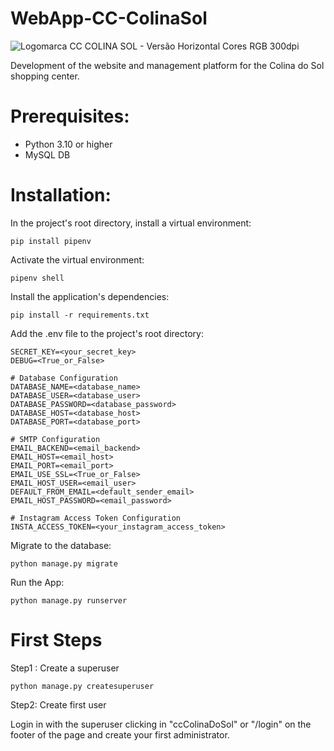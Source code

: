 # WebApp-CC-ColinaSol


![Logomarca CC COLINA SOL - Versão Horizontal Cores RGB 300dpi](https://user-images.githubusercontent.com/79157730/215213134-4db3f2bf-01e7-4772-abde-70f05f2c2bb8.png)

Development of the website and management platform for the Colina do Sol shopping center.

# Prerequisites:
  * Python 3.10 or higher
  * MySQL DB
# Installation:

  In the project's root directory, install a virtual environment:

    pip install pipenv

  Activate the virtual environment:

    pipenv shell

  Install the application's dependencies:

    pip install -r requirements.txt

  Add the .env file to the project's root directory:

    SECRET_KEY=<your_secret_key>
    DEBUG=<True_or_False>
    
    # Database Configuration
    DATABASE_NAME=<database_name>
    DATABASE_USER=<database_user>
    DATABASE_PASSWORD=<database_password>
    DATABASE_HOST=<database_host>
    DATABASE_PORT=<database_port>
    
    # SMTP Configuration
    EMAIL_BACKEND=<email_backend>
    EMAIL_HOST=<email_host>
    EMAIL_PORT=<email_port>
    EMAIL_USE_SSL=<True_or_False>
    EMAIL_HOST_USER=<email_user>
    DEFAULT_FROM_EMAIL=<default_sender_email>
    EMAIL_HOST_PASSWORD=<email_password>
    
    # Instagram Access Token Configuration
    INSTA_ACCESS_TOKEN=<your_instagram_access_token>

  Migrate to the database:

    python manage.py migrate

  Run the App:

    python manage.py runserver

# First Steps
  Step1 : Create a superuser
  
    python manage.py createsuperuser

  Step2: Create first user
  
   Login in with the superuser clicking in "ccColinaDoSol" or "/login" on the footer of the page and create your first administrator.
  
